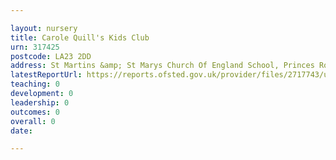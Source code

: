 ```yaml
---

layout: nursery
title: Carole Quill's Kids Club
urn: 317425
postcode: LA23 2DD
address: St Martins &amp; St Marys Church Of England School, Princes Road, WINDERMERE, Cumbria, LA23 2DD
latestReportUrl: https://reports.ofsted.gov.uk/provider/files/2717743/urn/317425.pdf
teaching: 0
development: 0
leadership: 0
outcomes: 0
overall: 0
date: 

---
```

